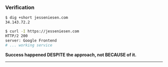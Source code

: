 ### Verification

```bash
$ dig +short jesseniesen.com
34.143.72.2

$ curl -I https://jesseniesen.com
HTTP/2 200
server: Google Frontend
# ... working service
```

**Success happened DESPITE the approach, not BECAUSE of it.**

---
